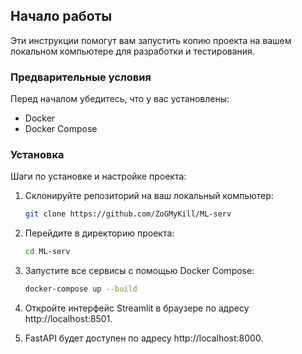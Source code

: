 ## Начало работы

Эти инструкции помогут вам запустить копию проекта на вашем локальном компьютере для разработки и тестирования.

### Предварительные условия

Перед началом убедитесь, что у вас установлены:

- Docker
- Docker Compose

### Установка

Шаги по установке и настройке проекта:

1. Склонируйте репозиторий на ваш локальный компьютер:
    ```bash
    git clone https://github.com/ZoGMyKill/ML-serv
    ```
2. Перейдите в директорию проекта:
    ```bash
    cd ML-serv
    ```
3. Запустите все сервисы с помощью Docker Compose:
    ```bash
    docker-compose up --build
    ```
4. Откройте интерфейс Streamlit в браузере по адресу http://localhost:8501.

5. FastAPI будет доступен по адресу http://localhost:8000.